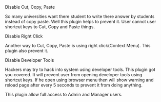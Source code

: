 Disable Cut, Copy, Paste

So many universities want there student to write there answer by students instead of copy paste. Well this plugin helps to prevent it. User cannot user shortcut keys to Cut, Copy and Paste things.

Disable Right Click

Another way to Cut, Copy, Paste is using right click(Context Menu). This plugin also prevent it.

Disable Developer Tools

Hackers may try to hack into system using developer tools. This plugin got you covered. It will prevent user from opening developer tools using shortcut keys. If he open using browser menu then will show warning and reload page after every 5 seconds to prevent it from doing anything.

This plugin allow full access to Admin and Manager users.
